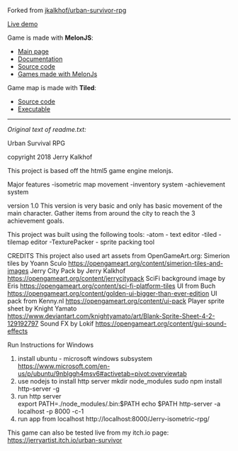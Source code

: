 Forked from [jkalkhof/urban-survivor-rpg](https://github.com/jkalkhof/urban-survivor-rpg)

[Live demo](https://jumpjack.github.io/isometric-game-js-test/Jerry-isometric-rpg/index.html)

Game is made with **MelonJS**:

- [Main page](https://melonjs.org/)
- [Documentation](https://github.com/melonjs/melonJS)
- [Source code](https://github.com/melonjs/melonJS)
- [Games made with MelonJs](https://itch.io/games/made-with-melonjs)

Game map is made with **Tiled**:
- [Source code](https://github.com/bjorn/tiled)
- [Executable](https://thorbjorn.itch.io/tiled?download)

------------------

_Original text of readme.txt:_

Urban Survival RPG

copyright 2018 Jerry Kalkhof

This project is based off the html5 game engine melonjs.

Major features
-isometric map movement
-inventory system
-achievement system

version 1.0
This version is very basic and only has basic movement of the main character.
Gather items from around the city to reach the 3 achievement goals.

This project was built using the following tools:
-atom - text editor
-tiled - tilemap editor
-TexturePacker - sprite packing tool

CREDITS
This project also used art assets from OpenGameArt.org:
Simerion tiles by Yoann Sculo
	https://opengameart.org/content/simerion-tiles-and-images
Jerry City Pack by Jerry Kalkhof
	https://opengameart.org/content/jerrycitypack
SciFi background image by Eris
	https://opengameart.org/content/sci-fi-platform-tiles
UI from Buch
	https://opengameart.org/content/golden-ui-bigger-than-ever-edition
UI pack from Kenny.nl
	https://opengameart.org/content/ui-pack
Player sprite sheet by Knight Yamato
	https://www.deviantart.com/knightyamato/art/Blank-Sprite-Sheet-4-2-129192797
Sound FX by Lokif
	https://opengameart.org/content/gui-sound-effects
	
Run Instructions for Windows
1. install ubuntu - microsoft windows subsystem
	https://www.microsoft.com/en-us/p/ubuntu/9nblggh4msv6#activetab=pivot:overviewtab
2. use nodejs to install http server
	mkdir node_modules
	sudo npm install http-server -g
3. run http server		
	export PATH=./node_modules/.bin:$PATH
	echo $PATH
	http-server -a localhost -p 8000 -c-1	
4. run app from localhost
	http://localhost:8000/Jerry-isometric-rpg/
	
This game can also be tested live from my itch.io page:
https://jerryartist.itch.io/urban-survivor
